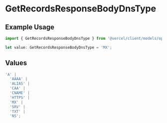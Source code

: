 # GetRecordsResponseBodyDnsType

## Example Usage

```typescript
import { GetRecordsResponseBodyDnsType } from '@vercel/client/models/operations';

let value: GetRecordsResponseBodyDnsType = 'MX';
```

## Values

```typescript
'A' |
  'AAAA' |
  'ALIAS' |
  'CAA' |
  'CNAME' |
  'HTTPS' |
  'MX' |
  'SRV' |
  'TXT' |
  'NS';
```
